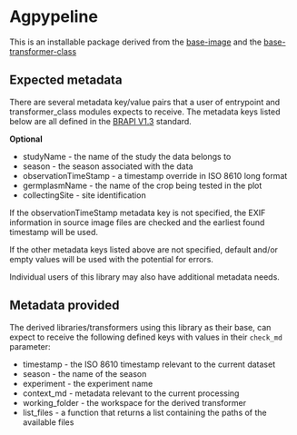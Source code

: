 # Agpypeline

This is an installable package derived from the [base-image](https://github.com/AgPipeline/base-docker-support/tree/master/base-image) and the
[base-transformer-class](https://github.com/AgPipeline/drone-pipeline-environment/tree/master/base-transformer-class)

## Expected metadata
There are several metadata key/value pairs that a user of entrypoint and transformer_class modules expects to receive.
The metadata keys listed below are all defined in the [BRAPI V1.3](https://brapi.docs.apiary.io/#) standard.

**Optional**
*  studyName - the name of the study the data belongs to
*  season - the season associated with the data
*  observationTimeStamp - a timestamp override in ISO 8610 long format
*  germplasmName - the name of the crop being tested in the plot
*  collectingSite - site identification

If the observationTimeStamp metadata key is not specified, the EXIF information in source image files are checked and the earliest found timestamp will be used. 

If the other metadata keys listed above are not specified, default and/or empty values will be used with the potential for errors.

Individual users of this library may also have additional metadata needs.

## Metadata provided
The derived libraries/transformers using this library as their base, can expect to receive the following defined keys with values in their `check_md` parameter:

* timestamp - the ISO 8610 timestamp relevant to the current dataset
* season - the name of the season
* experiment - the experiment name
* context_md - metadata relevant to the current processing
* working_folder - the workspace for the derived transformer
* list_files - a function that returns a list containing the paths of the available files


